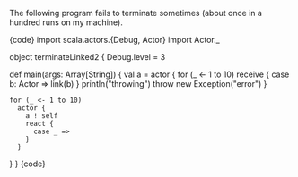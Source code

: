 The following program fails to terminate sometimes (about once in a hundred runs on my machine).

{code}
import scala.actors.{Debug, Actor}
import Actor._

object terminateLinked2 {
  Debug.level = 3

  def main(args: Array[String]) {
    val a = actor {
      for (_ <- 1 to 10)
        receive {
          case b: Actor => link(b)
        }
      println("throwing")
      throw new Exception("error")
    }

    for (_ <- 1 to 10)
      actor {
        a ! self
        react {
          case _ =>
        }
      }

  }
}
{code}

